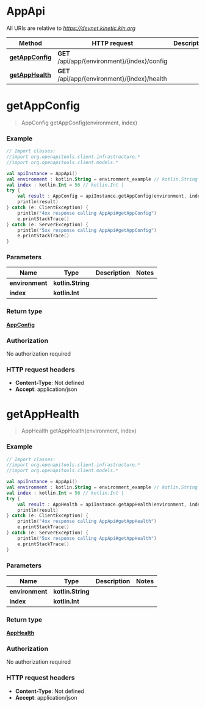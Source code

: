 # AppApi

All URIs are relative to *https://devnet.kinetic.kin.org*

Method | HTTP request | Description
------------- | ------------- | -------------
[**getAppConfig**](AppApi.md#getAppConfig) | **GET** /api/app/{environment}/{index}/config | 
[**getAppHealth**](AppApi.md#getAppHealth) | **GET** /api/app/{environment}/{index}/health | 


<a name="getAppConfig"></a>
# **getAppConfig**
> AppConfig getAppConfig(environment, index)



### Example
```kotlin
// Import classes:
//import org.openapitools.client.infrastructure.*
//import org.openapitools.client.models.*

val apiInstance = AppApi()
val environment : kotlin.String = environment_example // kotlin.String | 
val index : kotlin.Int = 56 // kotlin.Int | 
try {
    val result : AppConfig = apiInstance.getAppConfig(environment, index)
    println(result)
} catch (e: ClientException) {
    println("4xx response calling AppApi#getAppConfig")
    e.printStackTrace()
} catch (e: ServerException) {
    println("5xx response calling AppApi#getAppConfig")
    e.printStackTrace()
}
```

### Parameters

Name | Type | Description  | Notes
------------- | ------------- | ------------- | -------------
 **environment** | **kotlin.String**|  |
 **index** | **kotlin.Int**|  |

### Return type

[**AppConfig**](AppConfig.md)

### Authorization

No authorization required

### HTTP request headers

 - **Content-Type**: Not defined
 - **Accept**: application/json

<a name="getAppHealth"></a>
# **getAppHealth**
> AppHealth getAppHealth(environment, index)



### Example
```kotlin
// Import classes:
//import org.openapitools.client.infrastructure.*
//import org.openapitools.client.models.*

val apiInstance = AppApi()
val environment : kotlin.String = environment_example // kotlin.String | 
val index : kotlin.Int = 56 // kotlin.Int | 
try {
    val result : AppHealth = apiInstance.getAppHealth(environment, index)
    println(result)
} catch (e: ClientException) {
    println("4xx response calling AppApi#getAppHealth")
    e.printStackTrace()
} catch (e: ServerException) {
    println("5xx response calling AppApi#getAppHealth")
    e.printStackTrace()
}
```

### Parameters

Name | Type | Description  | Notes
------------- | ------------- | ------------- | -------------
 **environment** | **kotlin.String**|  |
 **index** | **kotlin.Int**|  |

### Return type

[**AppHealth**](AppHealth.md)

### Authorization

No authorization required

### HTTP request headers

 - **Content-Type**: Not defined
 - **Accept**: application/json

